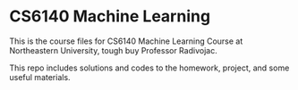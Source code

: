# CS6140 Machine Learning

This is the course files for CS6140 Machine Learning Course at Northeastern University, tough buy Professor Radivojac.

This repo includes solutions and codes to the homework, project, and some useful materials.

